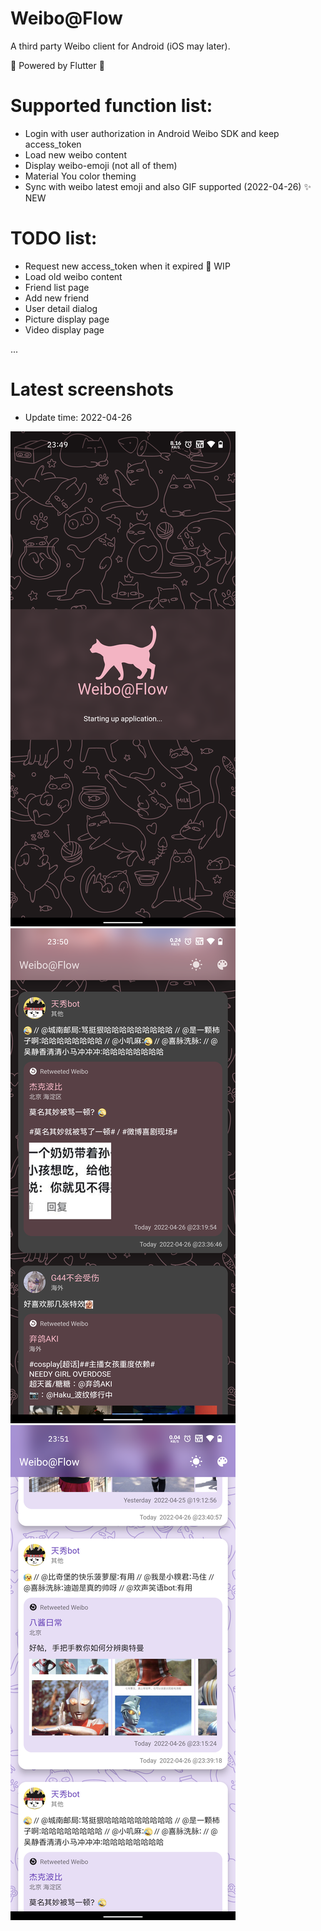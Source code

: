 # Weibo@Flow
A third party Weibo client for Android (iOS may later). 

💪 Powered by Flutter 💪

# Supported function list:
- Login with user authorization in Android Weibo SDK and keep access_token
- Load new weibo content
- Display weibo-emoji (not all of them)
- Material You color theming
- Sync with weibo latest emoji and also GIF supported (2022-04-26) ✨ NEW

# TODO list:
- Request new access_token when it expired 🚧 WIP
- Load old weibo content
- Friend list page
- Add new friend
- User detail dialog
- Picture display page
- Video display page

...
# Latest screenshots
- Update time: 2022-04-26

![](https://raw.githubusercontent.com/ocwvar/WeiboFlow/main/screenshots/welcome_1.png)
![](https://raw.githubusercontent.com/ocwvar/WeiboFlow/main/screenshots/content_dark_1.png)
![](https://raw.githubusercontent.com/ocwvar/WeiboFlow/main/screenshots/content_light_1.png)
